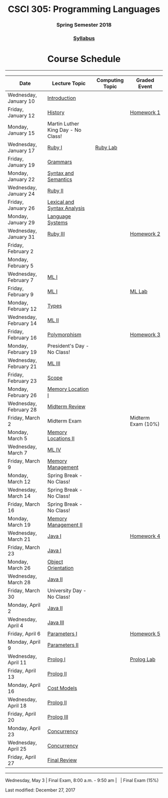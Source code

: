 <div align="center">
<h1>CSCI 305: Programming Languages</h1>
<h3>Spring Semester 2018</h3>

<h3><a href="syllabus.html">Syllabus</a></h3>

<h1>Course Schedule</h1>
</div>

---

Date | Lecture Topic | Computing Topic | Graded Event
---- | ------------- | --------------- | ------------
Wednesday, January 10 | [Introduction](lectures/intro.html) | &nbsp; | &nbsp;
Friday, January 12 | [History](lectures/history.html) | &nbsp; | [Homework 1](homeworks/hw1.html)
Monday, January 15 | Martin Luther King Day - No Class! | &nbsp; | &nbsp;
Wednesday, January 17 | [Ruby I](lectures/ruby1.html) | [Ruby Lab](https://github.com/CSCI305/csci305-ruby-lab/) | &nbsp; 
Friday, January 19 | [Grammars](lectures/grammars.html) | &nbsp; | &nbsp;
Monday, January 22 | [Syntax and Semantics](lectures/syntax.html) | &nbsp; | &nbsp;
Wednesday, January 24 | [Ruby II](lectures/ruby2.html) | &nbsp; | &nbsp;
Friday, January 26 | [Lexical and Syntax Analysis](lectures/lexical.html) | &nbsp; | &nbsp;
Monday, January 29 | [Language Systems](lectures/langsys.html) | &nbsp; | &nbsp;
Wednesday, January 31 | [Ruby III](lectures/ruby3.html) | &nbsp; | [Homework 2](homeworks/hw2.html)
Friday, February 2 | &nbsp; | &nbsp; | &nbsp;
Monday, February 5 | &nbsp; | &nbsp; | &nbsp;
Wednesday, February 7 | [ML I](lectures/ml1.html) | &nbsp; | &nbsp;
Friday, February 9 | [ML I](lectures/ml1.html) | &nbsp; | [ML Lab](https://github.com/CSCI305/csci305-ml-lab/)
Monday, February 12 | [Types](lectures/types.html) | &nbsp; | &nbsp; 
Wednesday, February 14 | [ML II](lectures/ml2.html) | &nbsp; | &nbsp; 
Friday, February 16 | [Polymorphism](lectures/polymorphism.html) | &nbsp; | [Homework 3](homeworks/hw3.html)
Monday, February 19 | President's Day - No Class! | &nbsp; | &nbsp; 
Wednesday, February 21 | [ML III](lectures/ml3.html) | &nbsp; | &nbsp; 
Friday, February 23 | [Scope](lectures/scope.html) | &nbsp; | &nbsp; 
Monday, February 26 | [Memory Location I](lectures/memoryloc.html) | &nbsp; | &nbsp; 
Wednesday, February 28 | [Midterm Review](lectures/midtermrev.html) | &nbsp; | &nbsp; 
Friday, March 2 | Midterm Exam | &nbsp; | Midterm Exam (10%)
Monday, March 5 | [Memory Locations II](lectures/memoryloc2.html) | &nbsp; | &nbsp; 
Wednesday, March 7 | [ML IV](lectures/ml4.html) | &nbsp; | &nbsp; 
Friday, March 9 | [Memory Management](lectures/memmgmt.html) | &nbsp; | &nbsp; 
Monday, March 12 | Spring Break - No Class! | &nbsp; | &nbsp; 
Wednesday, March 14 | Spring Break - No Class! | &nbsp; | &nbsp; 
Friday, March 16 | Spring Break - No Class! | &nbsp; |
Monday, March 19 | [Memory Management II](lectures/memmgmt2.html) | &nbsp; | &nbsp; 
Wednesday, March 21 | [Java I](lectures/java1.html) | &nbsp; | [Homework 4](homeworks/hw4.html)
Friday,  March 23 | [Java I](lectures/java1.html) | &nbsp; | &nbsp; 
Monday, March 26 | [Object Orientation](lectures/object.html) | &nbsp; | &nbsp; 
Wednesday, March 28 | [Java II](lectures/java2.html) | &nbsp; | &nbsp; 
Friday, March 30 | University Day - No Class! | &nbsp; 
Monday, April 2 | [Java II](lectures/java2.html) | &nbsp; | &nbsp; 
Wednesday, April 4 | [Java III](lectures/java3.html) | &nbsp; | &nbsp; 
Friday, April 6 | [Parameters I](lectures/params1.html) | &nbsp; | [Homework 5](homeworks/hw5.html)
Monday, April 9 | [Parameters II](lectures/params2.html) | &nbsp; | &nbsp; 
Wednesday, April 11 | [Prolog I](lectures/prolog1.html) | &nbsp; | [Prolog Lab](https://github.com/CSCI305/csci305-prolog-lab/)
Friday, April 13 | [Prolog II](lectures/prolog2.html) | &nbsp; |
Monday, April 16 | [Cost Models](lectures/cost.html) | &nbsp; | &nbsp; 
Wednesday, April 18 | [Prolog II](lectures/prolog2.html) | &nbsp; | &nbsp; 
Friday, April 20 | [Prolog III](lectures/prolog3.html) | &nbsp; | &nbsp; 
Monday, April 23 | [Concurrency](lectures/concurrency.html) | &nbsp; | &nbsp; 
Wednesday, April 25 | [Concurrency](lectures/concurrency.html) | &nbsp; | &nbsp; 
Friday, April 27 | [Final Review](lectures/finalrev.html) | &nbsp; | &nbsp; 

---

Wednesday, May 3 | Final Exam, 8:00 a.m. - 9:50 am | &nbsp; | Final Exam (15%)

Last modified: December 27, 2017
